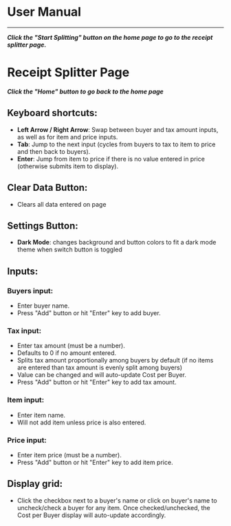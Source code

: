 # **User Manual**
____________________________________________________________________


***Click the "Start Splitting" button on the home page to go to the receipt splitter page.***



# Receipt Splitter Page
***Click the "Home" button to go back to the home page***


## Keyboard shortcuts:
- **Left Arrow / Right Arrow**: Swap between buyer and tax amount inputs, as well as for item and price inputs.
- **Tab**: Jump to the next input (cycles from buyers to tax to item to price and then back to buyers).
- **Enter**: Jump from item to price if there is no value entered in price (otherwise submits item to display).



## Clear Data Button:
- Clears all data entered on page



## Settings Button:
- **Dark Mode**: changes background and button colors to fit a dark mode theme when switch button is toggled



## Inputs:
### Buyers input:
- Enter buyer name.
- Press "Add" button or hit "Enter" key to add buyer.

### Tax input:
- Enter tax amount (must be a number).
- Defaults to 0 if no amount entered.
- Splits tax amount proportionally among buyers by default (if no items are entered than tax amount is evenly split among buyers)
- Value can be changed and will auto-update Cost per Buyer.
- Press "Add" button or hit "Enter" key to add tax amount.

### Item input:
- Enter item name.
- Will not add item unless price is also entered.

### Price input:
- Enter item price (must be a number).
- Press "Add" button or hit "Enter" key to add item price.



## Display grid:
- Click the checkbox next to a buyer's name or click on buyer's name to uncheck/check a buyer for any item. Once checked/unchecked, the Cost per Buyer display will auto-update accordingly.
